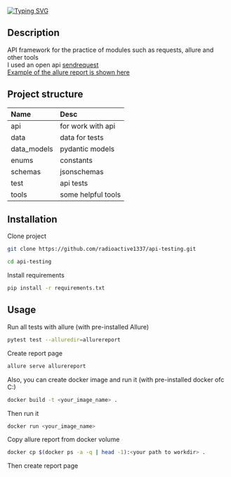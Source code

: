 [![Typing SVG](https://readme-typing-svg.demolab.com?font=Fira+Code&pause=1000&random=false&width=435&lines=api-testing-prac)](https://git.io/typing-svg)

## Description

API framework for the practice of modules such as requests, allure and other tools \
I used an open api [sendrequest](https://send-request.me/) \
[Example of the allure report is shown here](https://radioactive1337.github.io/api-testing-prac/)

## Project structure

| Name        | Desc               |
|:------------|:-------------------|
| api         | for work with api  |
| data        | data for tests     |
| data_models | pydantic models    |
| enums       | constants          |
| schemas     | jsonschemas        |
| test        | api tests          |
| tools       | some helpful tools |

## Installation

Clone project

~~~bash
git clone https://github.com/radioactive1337/api-testing.git
~~~

~~~bash
cd api-testing
~~~

Install requirements

~~~bash
pip install -r requirements.txt
~~~

## Usage

Run all tests with allure (with pre-installed Allure)

~~~bash
pytest test --alluredir=allurereport
~~~

Create report page

~~~bash
allure serve allurereport
~~~

Also, you can create docker image and run it (with pre-installed docker ofc C:)

~~~bash
docker build -t <your_image_name> .
~~~

Then run it

~~~bash
docker run <your_image_name>
~~~

Copy allure report from docker volume

~~~bash
docker cp $(docker ps -a -q | head -1):<your path to workdir> .
~~~

Then create report page
